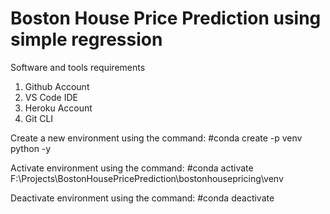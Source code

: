 # Boston House Price Prediction using simple regression

Software and tools requirements

1. Github Account
2. VS Code IDE
3. Heroku Account
4. Git CLI


Create a new environment using the command:
    #conda create -p venv python -y

Activate environment using the command:
    #conda activate F:\Projects\BostonHousePricePrediction\bostonhousepricing\venv

Deactivate environment using the command:
    #conda deactivate
